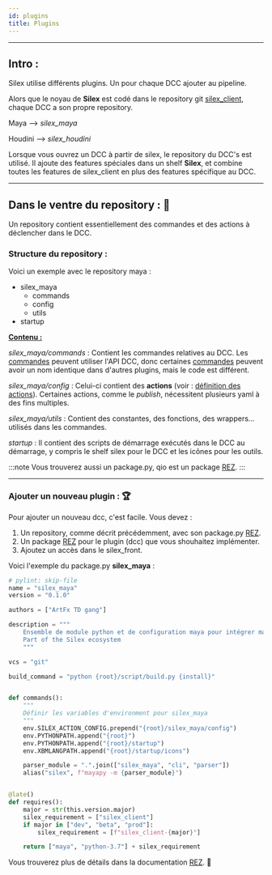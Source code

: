 ```yaml
---
id: plugins
title: Plugins
---
```


---

## Intro :

Silex utilise différents plugins. Un pour chaque DCC ajouter au pipeline.

Alors que le noyau de **Silex** est codé dans le repository git [silex_client](../Client/client.md), chaque DCC a son propre repository.

Maya --> _silex_maya_

Houdini --> _silex_houdini_

Lorsque vous ouvrez un DCC à partir de silex, le repository du DCC's est utilisé. Il ajoute des features spéciales dans un shelf **Silex**, et combine toutes les features de  silex_client en plus des features spécifique au DCC.

---

## Dans le ventre du repository : 🐋

Un repository contient essentiellement des commandes et des actions à déclencher dans le DCC.

### Structure du repository :

Voici un exemple avec le repository maya :

- silex_maya
  - commands
  - config
  - utils
- startup

<u><b>Contenu :</b></u>

_silex_maya/commands_ : Contient les commandes relatives au DCC. Les [commandes](../Client/command-definition.md) peuvent utiliser l'API DCC, donc certaines [commandes](../Client/command-definition.md) peuvent avoir un nom identique dans d'autres plugins, mais le code est différent.

_silex_maya/config_ : Celui-ci contient des **actions** (voir : [définition des actions](../Client/action-definition.mdx)). Certaines actions, comme le _publish_, nécessitent plusieurs yaml à des fins multiples.

_silex_maya/utils_ : Contient des constantes, des fonctions, des wrappers... utilisés dans les commandes.

_startup_ : Il contient des scripts de démarrage exécutés dans le DCC au démarrage, y compris le shelf silex pour le DCC et les icônes pour les outils.

:::note
Vous trouverez aussi un package.py, qio est un package [REZ](../../Workflow/Rez/Rez.mdx).
:::

---

### Ajouter un nouveau plugin : 🏆

Pour ajouter un nouveau dcc, c'est facile. Vous devez :

1. Un repository, comme décrit précédemment, avec son package.py [REZ](../../Workflow/Rez/Rez.mdx).
2. Un package [REZ](../../Workflow/Rez/Rez.mdx) pour le plugin (dcc) que vous shouhaitez implémenter.
3. Ajoutez un accès dans le silex_front.

Voici l'exemple du package.py **silex_maya** :

```python title="silex_maya/package.py"
# pylint: skip-file
name = "silex_maya"
version = "0.1.0"

authors = ["ArtFx TD gang"]

description = """
    Ensemble de module python et de configuration maya pour intégrer maya dans le pipeline silex
    Part of the Silex ecosystem
    """

vcs = "git"

build_command = "python {root}/script/build.py {install}"


def commands():
    """
    Définir les variables d'environment pour silex_maya
    """
    env.SILEX_ACTION_CONFIG.prepend("{root}/silex_maya/config")
    env.PYTHONPATH.append("{root}")
    env.PYTHONPATH.append("{root}/startup")
    env.XBMLANGPATH.append("{root}/startup/icons")

    parser_module = ".".join(["silex_maya", "cli", "parser"])
    alias("silex", f"mayapy -m {parser_module}")


@late()
def requires():
    major = str(this.version.major)
    silex_requirement = ["silex_client"]
    if major in ["dev", "beta", "prod"]:
        silex_requirement = [f"silex_client-{major}"]

    return ["maya", "python-3.7"] + silex_requirement

```

Vous trouverez plus de détails dans la documentation [REZ](../../Workflow/Rez/Rez.mdx). 🧭
